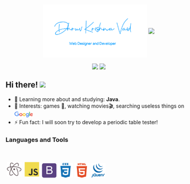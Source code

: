 <p align="center">
    <img align="center" width="280" src="images/sig.png" />
    <img align="center" width="510" src="images/banner.gif" />
</p>

<p align="center">
    <img
      align="center"
      src="https://github-readme-stats.vercel.app/api/top-langs/?username=dhruvkrishnavaid&layout=compact"
    />
    <img
      align="center"
         height="140"
      src="https://github-readme-stats.vercel.app/api?username=dhruvkrishnavaid&count_private=true&show_icons=true&custom_title=Github%20Status"
    />
</p>

## Hi there! <img src="https://raw.githubusercontent.com/iampavangandhi/iampavangandhi/master/gifs/Hi.gif" width="30px">

-   🌱 Learning more about and studying: **Java**.
-   💙 Interests: games 👾, watching movies🎬, searching useless things on <a href="https://www.google.com/" style="text-decoration:none" target="_blank"><sub><img src="images/google.svg" alt="Google" width="50px" height="auto" /></sub></a>
- ⚡ Fun fact: I will soon try to develop a periodic table tester!

### Languages and Tools

<br/>

<p align="left">
  <a href="https://atom.io" target="_blank" style="text-decoration:none">
    <img
    src="images/atom-original.svg"
    alt="atom"
    width="40"
    height="40"
    style="margin:2.5px"
    />
  </a>
  <a href="https://developer.mozilla.org/en-US/docs/Web/JavaScript" target="_blank" style="text-decoration:none">
    <img
    src="images/javascript-original.svg"
    alt="javascript"
    width="40"
    height="40"
    style="margin:2.5px"
    />
  </a>
  <a href="https://getbootstrap.com" target="_blank" style="text-decoration:none">
    <img
    src="images/bootstrap-plain.svg"
    alt="bootstrap"
    width="40"
    height="40"
    />
  </a>
  <a href="https://developer.mozilla.org/en-US/docs/Web/css" target="_blank" style="text-decoration:none">
  <img
    src="images/css3-plain-wordmark.svg"
    alt="css3"
    width="40"
    height="40"
    />
  </a>
  <a href="https://developer.mozilla.org/en-US/docs/Web/html" target="_blank" style="text-decoration:none">
    <img
    src="images/html5-plain-wordmark.svg"
    alt="html5"
    width="40"
    height="40"
    />
  </a>
  <a href="https://jquery.com" target="_blank" style="text-decoration:none">
    <img
    src="images/jquery-plain-wordmark.svg"
    alt="jquery"
    width="40"
    height="40"
/>
</a>
</p>
